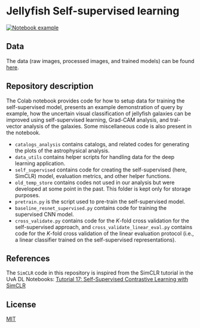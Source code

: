 # Jellyfish Self-supervised learning

[![Notebook example](https://colab.research.google.com/assets/colab-badge.svg)](https://colab.research.google.com/drive/1I7lIh-vaYhlifvULbzfU3enas008jxre?usp=sharing)

## Data

The data (raw images, processed images, and trained models) can be found [here](https://drive.google.com/drive/folders/1HTWDpad8P7trQN_od8FFc6qIdNJ_AfqQ?usp=sharing).

## Repository description
The Colab notebook provides code for how to setup data for training the self-supervised model, presents an example demonstration of query by example, how the uncertain visual classification of jellyfish galaxies can be improved using self-supervised learning, Grad-CAM analysis, and tral-vector analysis of the galaxies. Some miscellaneous code is also present in the notebook.

- `catalogs_analysis` contains catalogs, and related codes for generating the plots of the astrophysical analysis.
- `data_utils` contains helper scripts for handling data for the deep learning application.
- `self_supervised` contains code for creating the self-supervised (here, SimCLR) model, evaluation metrics, and other helper functions.
- `old_temp_store` contains codes not used in our analysis but were developed at some point in the past. This folder is kept only for storage purposes.
- `pretrain.py` is the script used to pre-train the self-supervised model.
- `baseline_resnet_supervised.py` contains code for training the supervised CNN model.
- `cross_validate.py` contains code for the $K$-fold cross validation for the self-supervised approach, and `cross_validate_linear_eval.py` contains code for the $K$-fold cross validation of the linear evaluation protocol (i.e., a linear classifier trained on the self-supervised representations).

## References

The `SimCLR` code in this repository is inspired from the SimCLR tutorial in the UvA DL Notebooks: [Tutorial 17: Self-Supervised Contrastive Learning with SimCLR](https://uvadlc-notebooks.readthedocs.io/en/latest/tutorial_notebooks/tutorial17/SimCLR.html)

## License
[MIT](https://github.com/Yash-10/jellyfish_self_supervised/blob/main/LICENSE)
